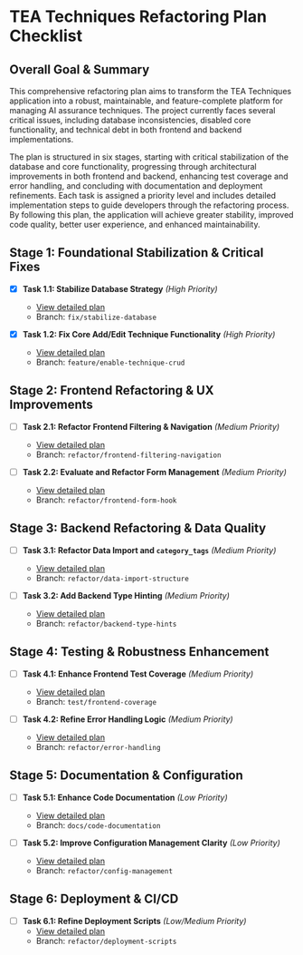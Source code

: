 # TEA Techniques Refactoring Plan Checklist

## Overall Goal & Summary

This comprehensive refactoring plan aims to transform the TEA Techniques application into a robust, maintainable, and feature-complete platform for managing AI assurance techniques. The project currently faces several critical issues, including database inconsistencies, disabled core functionality, and technical debt in both frontend and backend implementations.

The plan is structured in six stages, starting with critical stabilization of the database and core functionality, progressing through architectural improvements in both frontend and backend, enhancing test coverage and error handling, and concluding with documentation and deployment refinements. Each task is assigned a priority level and includes detailed implementation steps to guide developers through the refactoring process. By following this plan, the application will achieve greater stability, improved code quality, better user experience, and enhanced maintainability.

## Stage 1: Foundational Stabilization & Critical Fixes

- [x] **Task 1.1: Stabilize Database Strategy** *(High Priority)*
  - [View detailed plan](tasks/task_1_1_stabilize_database.md)
  - Branch: `fix/stabilize-database`

- [x] **Task 1.2: Fix Core Add/Edit Technique Functionality** *(High Priority)*
  - [View detailed plan](tasks/task_1_2_fix_core_functionality.md)
  - Branch: `feature/enable-technique-crud`

## Stage 2: Frontend Refactoring & UX Improvements

- [ ] **Task 2.1: Refactor Frontend Filtering & Navigation** *(Medium Priority)*
  - [View detailed plan](tasks/task_2_1_refactor_frontend_filtering.md)
  - Branch: `refactor/frontend-filtering-navigation`

- [ ] **Task 2.2: Evaluate and Refactor Form Management** *(Medium Priority)*
  - [View detailed plan](tasks/task_2_2_evaluate_form_management.md)
  - Branch: `refactor/frontend-form-hook`

## Stage 3: Backend Refactoring & Data Quality

- [ ] **Task 3.1: Refactor Data Import and `category_tags`** *(Medium Priority)*
  - [View detailed plan](tasks/task_3_1_refactor_data_import.md)
  - Branch: `refactor/data-import-structure`

- [ ] **Task 3.2: Add Backend Type Hinting** *(Medium Priority)*
  - [View detailed plan](tasks/task_3_2_add_backend_type_hints.md)
  - Branch: `refactor/backend-type-hints`

## Stage 4: Testing & Robustness Enhancement

- [ ] **Task 4.1: Enhance Frontend Test Coverage** *(Medium Priority)*
  - [View detailed plan](tasks/task_4_1_enhance_frontend_test_coverage.md)
  - Branch: `test/frontend-coverage`

- [ ] **Task 4.2: Refine Error Handling Logic** *(Medium Priority)*
  - [View detailed plan](tasks/task_4_2_refine_error_handling.md)
  - Branch: `refactor/error-handling`

## Stage 5: Documentation & Configuration

- [ ] **Task 5.1: Enhance Code Documentation** *(Low Priority)*
  - [View detailed plan](tasks/task_5_1_enhance_code_documentation.md)
  - Branch: `docs/code-documentation`

- [ ] **Task 5.2: Improve Configuration Management Clarity** *(Low Priority)*
  - [View detailed plan](tasks/task_5_2_improve_configuration_management.md)
  - Branch: `refactor/config-management`

## Stage 6: Deployment & CI/CD

- [ ] **Task 6.1: Refine Deployment Scripts** *(Low/Medium Priority)*
  - [View detailed plan](tasks/task_6_1_refine_deployment_scripts.md)
  - Branch: `refactor/deployment-scripts`